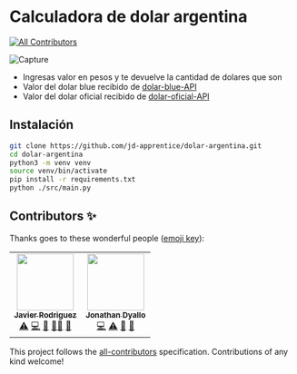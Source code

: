 # Calculadora de dolar argentina
<!-- ALL-CONTRIBUTORS-BADGE:START - Do not remove or modify this section -->
[![All Contributors](https://img.shields.io/badge/all_contributors-2-orange.svg?style=flat-square)](#contributors-)
<!-- ALL-CONTRIBUTORS-BADGE:END -->

![Capture](https://user-images.githubusercontent.com/68082746/153452462-63711670-4191-4254-b026-0e4cfa3ed19e.PNG)


- Ingresas valor en pesos y te devuelve la cantidad de dolares que son
- Valor del dolar blue recibido de [dolar-blue-API](https://api-dolar-argentina.herokuapp.com/api/dolarblue)
- Valor del dolar oficial recibido de [dolar-oficial-API](https://api-dolar-argentina.herokuapp.com/api/dolaroficial)

## Instalación

```bash
git clone https://github.com/jd-apprentice/dolar-argentina.git
cd dolar-argentina
python3 -m venv venv
source venv/bin/activate
pip install -r requirements.txt
python ./src/main.py
```

## Contributors ✨

Thanks goes to these wonderful people ([emoji key](https://allcontributors.org/docs/en/emoji-key)):

<!-- ALL-CONTRIBUTORS-LIST:START - Do not remove or modify this section -->
<!-- prettier-ignore-start -->
<!-- markdownlint-disable -->
<table>
  <tr>
    <td align="center"><a href="https://javier-rodriguez.vercel.app/"><img src="https://avatars.githubusercontent.com/u/68615684?v=4?s=100" width="100px;" alt=""/><br /><sub><b>Javier Rodriguez</b></sub></a><br /><a href="https://github.com/jd-apprentice/dolar-argentina/commits?author=JaviCeRodriguez" title="Tests">⚠️</a> <a href="https://github.com/jd-apprentice/dolar-argentina/commits?author=JaviCeRodriguez" title="Code">💻</a> <a href="https://github.com/jd-apprentice/dolar-argentina/issues?q=author%3AJaviCeRodriguez" title="Bug reports">🐛</a> <a href="#mentoring-JaviCeRodriguez" title="Mentoring">🧑‍🏫</a> <a href="https://github.com/jd-apprentice/dolar-argentina/pulls?q=is%3Apr+reviewed-by%3AJaviCeRodriguez" title="Reviewed Pull Requests">👀</a></td>
    <td align="center"><a href="https://portfolio-jd.vercel.app/"><img src="https://avatars.githubusercontent.com/u/68082746?v=4?s=100" width="100px;" alt=""/><br /><sub><b>Jonathan Dyallo</b></sub></a><br /><a href="https://github.com/jd-apprentice/dolar-argentina/commits?author=jd-apprentice" title="Code">💻</a> <a href="https://github.com/jd-apprentice/dolar-argentina/commits?author=jd-apprentice" title="Tests">⚠️</a> <a href="https://github.com/jd-apprentice/dolar-argentina/commits?author=jd-apprentice" title="Documentation">📖</a> <a href="#maintenance-jd-apprentice" title="Maintenance">🚧</a></td>
  </tr>
</table>

<!-- markdownlint-restore -->
<!-- prettier-ignore-end -->

<!-- ALL-CONTRIBUTORS-LIST:END -->

This project follows the [all-contributors](https://github.com/all-contributors/all-contributors) specification. Contributions of any kind welcome!